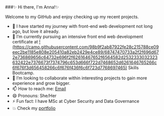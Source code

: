 ###✨ Hi there, I'm Anna!✨ 

Welcome to my GitHub and enjoy checking up my recent projects.

- 🔭 I have started my journey with front-end web development not long ago, but love it already.
- 🌱 I’m currently pursuing an intensive front end web development certificate at [!(https://camo.githubusercontent.com/98b9f2ab87922fe28c215788ce09eec2be1185e808e205410a82eb2429e4ce89/68747470733a2f2f696d672e736869656c64732e696f2f62616467652f6564582d2532333032323632422e7376673f7374796c653d666f722d7468652d6261646765266c6f676f3d656458266c6f676f436f6c6f723d7768697465)](https://opensource.org/licenses/MIT) Skills Bootcamp.
- 👯 I’m looking to collaborate within interesting projects to gain more experience and grow bigger. 
- 📫 How to reach me: [Email](mailto:mrs.anna.noga@gmail.com)
- 😄 Pronouns: She/Her
- ⚡ Fun fact: I have MSc at Cyber Security and Data Governance
- 💥 Check my [portfolio](https://mrsannanoga.github.io/bootstrap-portfolio/) 

